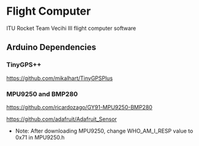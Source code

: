 # Flight Computer



ITU Rocket Team Vecihi III flight computer software



## Arduino Dependencies
### TinyGPS++

https://github.com/mikalhart/TinyGPSPlus

### MPU9250 and BMP280

https://github.com/ricardozago/GY91-MPU9250-BMP280

https://github.com/adafruit/Adafruit_Sensor
 
* Note: After downloading MPU9250, change WHO_AM_I_RESP value to 0x71 in MPU9250.h
